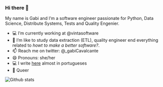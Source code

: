 ### Hi there 👋

My name is Gabi and I’m a software engineer passionate for Python, Data Science, Distribute Systems, Tests and Quality Engenier.

- 💻 I’m currently working at @vintasoftware
- 🌱 I’m like to study data extraction (ETL), quality engineer end everything related to _howt to make a better software?_. 
- 📫 Reach me on twitter: @_gabiCavalcante
- 😄 Pronouns: she/her 
- 💻 I write [here](http://gabicavalcante.me/posts/) almost in portugueses  
- 🌈 Queer 

![Github stats](https://github-readme-stats.vercel.app/api?username=gabicavalcante&count_private=true&show_icons=true)

